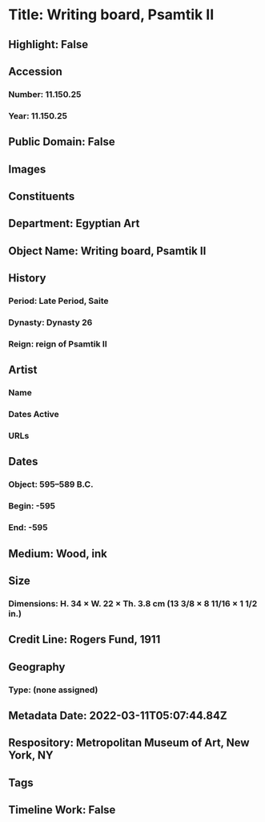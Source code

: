 # Title: Writing board, Psamtik II
## Highlight: False
## Accession
### Number: 11.150.25
### Year: 11.150.25
## Public Domain: False
## Images
## Constituents
## Department: Egyptian Art
## Object Name: Writing board, Psamtik II
## History
### Period: Late Period, Saite
### Dynasty: Dynasty 26
### Reign: reign of Psamtik II
## Artist
### Name
### Dates Active
### URLs
## Dates
### Object: 595–589 B.C.
### Begin: -595
### End: -595
## Medium: Wood, ink
## Size
### Dimensions: H. 34 × W. 22 × Th. 3.8 cm (13 3/8 × 8 11/16 × 1 1/2 in.)
## Credit Line: Rogers Fund, 1911
## Geography
### Type: (none assigned)
## Metadata Date: 2022-03-11T05:07:44.84Z
## Respository: Metropolitan Museum of Art, New York, NY
## Tags
## Timeline Work: False